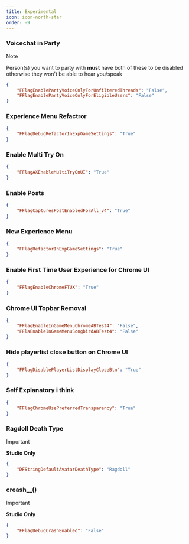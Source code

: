 ```yaml
---
title: Experimental
icon: icon-north-star
order: -9
---
```

### Voicechat in Party
> [!NOTE]
> Person(s) you want to party with **must** have both of these to be disabled otherwise they won't be able to hear you/speak
```json
{
    "FFlagEnablePartyVoiceOnlyForUnfilteredThreads": "False",
    "FFlagEnablePartyVoiceOnlyForEligibleUsers": "False"
}
```
### Experience Menu Refactror
```json
{
    "FFlagDebugRefactorInExpGameSettings": "True"
}
```
### Enable Multi Try On
```json
{
    "FFlagAXEnableMultiTryOnUI": "True"
}
```
### Enable Posts
```json
{
    "FFlagCapturesPostEnabledForAll_v4": "True"
}
```
### New Experience Menu
```json
{
    "FFlagRefactorInExpGameSettings": "True"
}
```
### Enable First Time User Experience for Chrome UI
```json
{
    "FFlagEnableChromeFTUX": "True"
}
```
### Chrome UI Topbar Removal
```json
{
    "FFlagEnableInGameMenuChromeABTest4": "False",
    "FFlaEnableInGameMenuSongbirdABTest4": "False"
}
```
### Hide playerlist close button on Chrome UI
```json
{
    "FFlagDisablePlayerListDisplayCloseBtn": "True"
}
```
### Self Explanatory i think
```json
{
    "FFlagChromeUsePreferredTransparency": "True"
}
```
### Ragdoll Death Type

> [!IMPORTANT]
> **Studio Only**

```json
{
    "DFStringDefaultAvatarDeathType": "Ragdoll"
}
```
### creash__()

> [!IMPORTANT]
> **Studio Only**
```json
{
    "FFlagDebugCrashEnabled": "False"
}
```